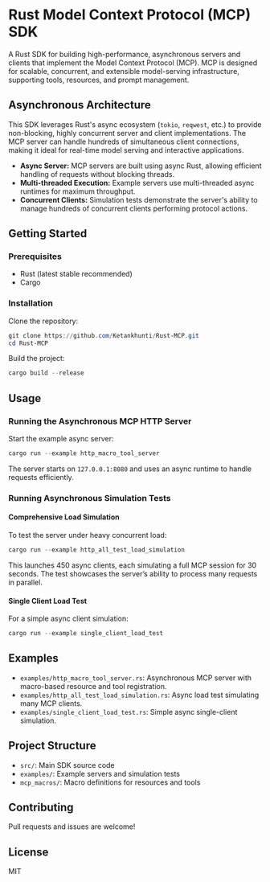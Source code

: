 # Rust Model Context Protocol (MCP) SDK

A Rust SDK for building high-performance, asynchronous servers and clients that implement the Model Context Protocol (MCP). MCP is designed for scalable, concurrent, and extensible model-serving infrastructure, supporting tools, resources, and prompt management.

## Asynchronous Architecture

This SDK leverages Rust's async ecosystem (`tokio`, `reqwest`, etc.) to provide non-blocking, highly concurrent server and client implementations. The MCP server can handle hundreds of simultaneous client connections, making it ideal for real-time model serving and interactive applications.

- **Async Server:** MCP servers are built using async Rust, allowing efficient handling of requests without blocking threads.
- **Multi-threaded Execution:** Example servers use multi-threaded async runtimes for maximum throughput.
- **Concurrent Clients:** Simulation tests demonstrate the server's ability to manage hundreds of concurrent clients performing protocol actions.

## Getting Started

### Prerequisites

- Rust (latest stable recommended)
- Cargo

### Installation

Clone the repository:

```powershell
git clone https://github.com/Ketankhunti/Rust-MCP.git
cd Rust-MCP
```

Build the project:

```powershell
cargo build --release
```

## Usage

### Running the Asynchronous MCP HTTP Server

Start the example async server:

```powershell
cargo run --example http_macro_tool_server
```

The server starts on `127.0.0.1:8080` and uses an async runtime to handle requests efficiently.

### Running Asynchronous Simulation Tests

#### Comprehensive Load Simulation

To test the server under heavy concurrent load:

```powershell
cargo run --example http_all_test_load_simulation
```

This launches 450 async clients, each simulating a full MCP session for 30 seconds. The test showcases the server’s ability to process many requests in parallel.

#### Single Client Load Test

For a simple async client simulation:

```powershell
cargo run --example single_client_load_test
```

## Examples

- `examples/http_macro_tool_server.rs`: Asynchronous MCP server with macro-based resource and tool registration.
- `examples/http_all_test_load_simulation.rs`: Async load test simulating many MCP clients.
- `examples/single_client_load_test.rs`: Simple async single-client simulation.

## Project Structure

- `src/`: Main SDK source code
- `examples/`: Example servers and simulation tests
- `mcp_macros/`: Macro definitions for resources and tools

## Contributing

Pull requests and issues are welcome!

## License

MIT